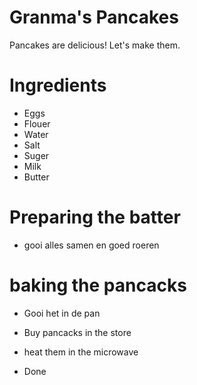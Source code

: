 # Granma's Pancakes

Pancakes are delicious! Let's make them.

# Ingredients 
- Eggs
- Flouer
- Water 
- Salt
- Suger
- Milk 
- Butter 

# Preparing the batter 

- gooi alles samen en goed roeren 

# baking the pancacks
- Gooi het in de pan 





- Buy pancacks in the store
- heat them in the microwave 
- Done 
